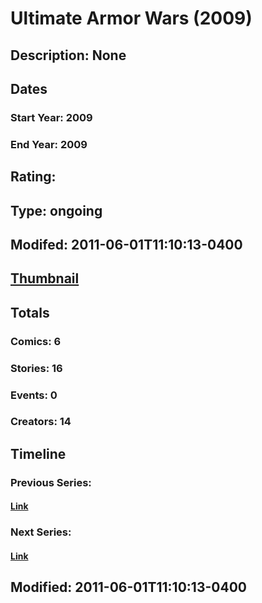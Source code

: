 # Ultimate Armor Wars (2009)
## Description: None
## Dates
### Start Year: 2009
### End Year: 2009
## Rating: 
## Type: ongoing
## Modifed: 2011-06-01T11:10:13-0400
## [Thumbnail](http://i.annihil.us/u/prod/marvel/i/mg/3/50/4bb3d20999701.jpg)
## Totals
### Comics: 6
### Stories: 16
### Events: 0
### Creators: 14
## Timeline
### Previous Series: 
#### [Link]()
### Next Series: 
#### [Link]()
## Modified: 2011-06-01T11:10:13-0400
